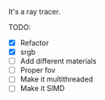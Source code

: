 It's a ray tracer.

TODO:
- [X] Refactor
- [X] srgb
- [ ] Add different materials
- [ ] Proper fov
- [ ] Make it multithreaded
- [ ] Make it SIMD

